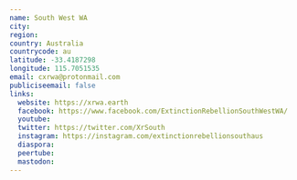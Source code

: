 ```yaml
---
name: South West WA
city:
region:
country: Australia
countrycode: au
latitude: -33.4187298
longitude: 115.7051535
email: cxrwa@protonmail.com
publiciseemail: false
links:
  website: https://xrwa.earth
  facebook: https://www.facebook.com/ExtinctionRebellionSouthWestWA/
  youtube:
  twitter: https://twitter.com/XrSouth
  instagram: https://instagram.com/extinctionrebellionsouthaus
  diaspora:
  peertube:
  mastodon:
---
```

